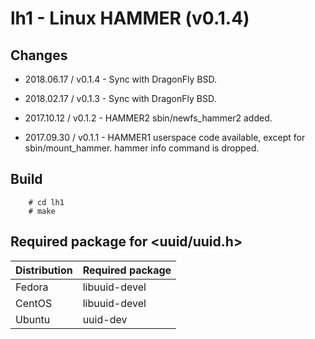 lh1 - Linux HAMMER (v0.1.4)
===

## Changes

+ 2018.06.17 / v0.1.4 - Sync with DragonFly BSD.

+ 2018.02.17 / v0.1.3 - Sync with DragonFly BSD.

+ 2017.10.12 / v0.1.2 - HAMMER2 sbin/newfs_hammer2 added.

+ 2017.09.30 / v0.1.1 - HAMMER1 userspace code available, except for sbin/mount_hammer. hammer info command is dropped.

## Build

        # cd lh1
        # make

## Required package for <uuid/uuid.h>

|Distribution            |Required package|
|:-----------------------|:---------------|
|Fedora                  |libuuid-devel   |
|CentOS                  |libuuid-devel   |
|Ubuntu                  |uuid-dev        |
